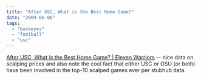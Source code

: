 ```yaml
---
title: "After USC, What is the Best Home Game?"
date: "2009-06-08"
tags: 
  - "buckeyes"
  - "football"
  - "usc"
---
```


[After USC, What is the Best Home Game? | Eleven Warriors](http://www.elevenwarriors.com/2009/06/after-usc-what-is-the-best-home-game.html) -- nice data on scalping prices and also note the cool fact that either USC or OSU (or both) have been involved in the top-10 scalped games ever per stubhub data.
